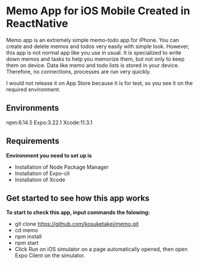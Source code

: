# Memo App for iOS Mobile Created in ReactNative
Memo app is an extremely simple memo-todo app for iPhone.
You can create and delete memos and todos very easily with simple look.
However, this app is not normal app like you use in usual.
It is specialized to write down memos and tasks to help you memorize them, but not only to keep them on device.
Data like memo and todo lists is stored in your device. Therefore, no connections, processes are run very quickly. 

I would not release it on App Store because it is for test, so you see it on the required environment.
## Environments
npm:6.14.5
Expo:3.22.1
Xcode:11.3.1
## Requirements
__Environment you need to set up is__
- Installation of Node Package Manager
- Installation of Expo-cli
- Installation of Xcode
## Get started to see how this app works
__To start to check this app, input commands the folowing:__
- git clone https://github.com/kosuketakei/memo.git
- cd memo
- npm install
- npm start 
- Click Run on iOS simulator on a page automatically opened, then open Expo Client on the simulator.
